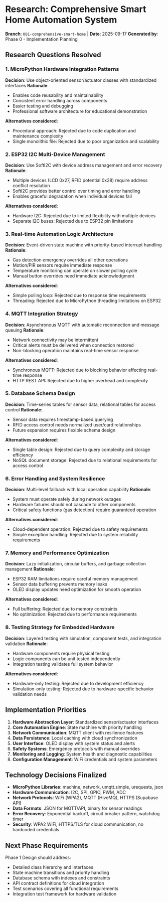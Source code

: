 # Research: Comprehensive Smart Home Automation System

**Branch**: `001-comprehensive-smart-home` | **Date**: 2025-09-17
**Generated by**: Phase 0 - Implementation Planning

## Research Questions Resolved

### 1. MicroPython Hardware Integration Patterns

**Decision**: Use object-oriented sensor/actuator classes with standardized interfaces
**Rationale**:
- Enables code reusability and maintainability
- Consistent error handling across components
- Easier testing and debugging
- Professional software architecture for educational demonstration

**Alternatives considered**:
- Procedural approach: Rejected due to code duplication and maintenance complexity
- Single monolithic file: Rejected due to poor organization and scalability

### 2. ESP32 I2C Multi-Device Management

**Decision**: Use SoftI2C with device address management and error recovery
**Rationale**:
- Multiple devices (LCD 0x27, RFID potential 0x28) require address conflict resolution
- SoftI2C provides better control over timing and error handling
- Enables graceful degradation when individual devices fail

**Alternatives considered**:
- Hardware I2C: Rejected due to limited flexibility with multiple devices
- Separate I2C buses: Rejected due to ESP32 pin limitations

### 3. Real-time Automation Logic Architecture

**Decision**: Event-driven state machine with priority-based interrupt handling
**Rationale**:
- Gas detection emergency overrides all other operations
- Motion/PIR sensors require immediate response
- Temperature monitoring can operate on slower polling cycle
- Manual button overrides need immediate acknowledgment

**Alternatives considered**:
- Simple polling loop: Rejected due to response time requirements
- Threading: Rejected due to MicroPython threading limitations on ESP32

### 4. MQTT Integration Strategy

**Decision**: Asynchronous MQTT with automatic reconnection and message queuing
**Rationale**:
- Network connectivity may be intermittent
- Critical alerts must be delivered when connection restored
- Non-blocking operation maintains real-time sensor response

**Alternatives considered**:
- Synchronous MQTT: Rejected due to blocking behavior affecting real-time response
- HTTP REST API: Rejected due to higher overhead and complexity

### 5. Database Schema Design

**Decision**: Time-series tables for sensor data, relational tables for access control
**Rationale**:
- Sensor data requires timestamp-based querying
- RFID access control needs normalized user/card relationships
- Future expansion requires flexible schema design

**Alternatives considered**:
- Single table design: Rejected due to query complexity and storage efficiency
- NoSQL document storage: Rejected due to relational requirements for access control

### 6. Error Handling and System Resilience

**Decision**: Multi-level fallback with local operation capability
**Rationale**:
- System must operate safely during network outages
- Hardware failures should not cascade to other components
- Critical safety functions (gas detection) require guaranteed operation

**Alternatives considered**:
- Cloud-dependent operation: Rejected due to safety requirements
- Simple exception handling: Rejected due to system reliability requirements

### 7. Memory and Performance Optimization

**Decision**: Lazy initialization, circular buffers, and garbage collection management
**Rationale**:
- ESP32 RAM limitations require careful memory management
- Sensor data buffering prevents memory leaks
- OLED display updates need optimization for smooth operation

**Alternatives considered**:
- Full buffering: Rejected due to memory constraints
- No optimization: Rejected due to performance requirements

### 8. Testing Strategy for Embedded Hardware

**Decision**: Layered testing with simulation, component tests, and integration validation
**Rationale**:
- Hardware components require physical testing
- Logic components can be unit tested independently
- Integration testing validates full system behavior

**Alternatives considered**:
- Hardware-only testing: Rejected due to development efficiency
- Simulation-only testing: Rejected due to hardware-specific behavior validation needs

## Implementation Priorities

1. **Hardware Abstraction Layer**: Standardized sensor/actuator interfaces
2. **Core Automation Engine**: State machine with priority handling
3. **Network Communication**: MQTT client with resilience features
4. **Data Persistence**: Local caching with cloud synchronization
5. **User Interface**: OLED display with system status and alerts
6. **Safety Systems**: Emergency protocols with manual overrides
7. **Monitoring and Logging**: System health and diagnostic capabilities
8. **Configuration Management**: WiFi credentials and system parameters

## Technology Decisions Finalized

- **MicroPython Libraries**: machine, network, umqtt.simple, urequests, json
- **Hardware Communication**: I2C, SPI, GPIO, PWM, ADC
- **Network Protocols**: WiFi (WPA2), MQTT (HiveMQ), HTTPS (Supabase API)
- **Data Formats**: JSON for MQTT/API, binary for sensor readings
- **Error Recovery**: Exponential backoff, circuit breaker pattern, watchdog timer
- **Security**: WPA2 WiFi, HTTPS/TLS for cloud communication, no hardcoded credentials

## Next Phase Requirements

Phase 1 Design should address:
- Detailed class hierarchy and interfaces
- State machine transitions and priority handling
- Database schema with indexes and constraints
- API contract definitions for cloud integration
- Test scenarios covering all functional requirements
- Integration test framework for hardware validation